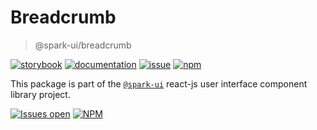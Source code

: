# Breadcrumb
> @spark-ui/breadcrumb

[![storybook](https://img.shields.io/badge/storybook-black?logo=storybook)](https://sparkui.vercel.app/?path=/docs/components-breadcrumb--docs)
[![documentation](https://img.shields.io/badge/documentation-black?logo=googledocs)](https://sparkui-adv.vercel.app/docs/components/breadcrumb)
[![issue](https://img.shields.io/badge/report%20a%20bug-black?logo=openbugbounty&logoColor=red)](https://github.com/adevinta/spark/issues/new?&projects=4&template=bug-report.yml&assignees=&labels=Component,Component%3A%20breadcrumb)
[![npm](https://img.shields.io/npm/dt/%40spark-ui/breadcrumb?logo=npm&labelColor=black)](https://www.npmjs.com/package/@spark-ui/breadcrumb)


This package is part of the [`@spark-ui`](https://github.com/adevinta/spark) react-js user interface component library project.

[![Issues open](https://img.shields.io/github/issues-search/adevinta/spark?query=is%3Aopen%20label%3A%22Component%3A%20breadcrumb%22&logo=openbugbounty&logoColor=red&label=issues%20open&color=red)](https://github.com/adevinta/spark/issues?q=is%3Aopen+label%3AComponent%3A%20breadcrumb)
[![NPM](https://img.shields.io/npm/l/%40spark-ui%2Fbreadcrumb)](https://github.com/adevinta/spark/blob/main/packages/components/breadcrumb/LICENSE.md)
